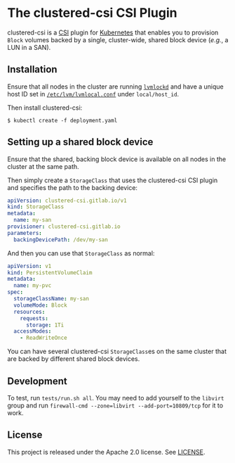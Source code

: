 # The clustered-csi CSI Plugin

clustered-csi is a [CSI] plugin for [Kubernetes] that enables you to provision
`Block` volumes backed by a single, cluster-wide, shared block device (*e.g.*, a
LUN in a SAN).

## Installation

Ensure that all nodes in the cluster are running [`lvmlockd`] and have a unique
host ID set in [`/etc/lvm/lvmlocal.conf`] under `local/host_id`.

Then install clustered-csi:

```console
$ kubectl create -f deployment.yaml
```

## Setting up a shared block device

Ensure that the shared, backing block device is available on all nodes in the
cluster at the same path.

Then simply create a `StorageClass` that uses the clustered-csi CSI plugin and
specifies the path to the backing device:

```yaml
apiVersion: clustered-csi.gitlab.io/v1
kind: StorageClass
metadata:
  name: my-san
provisioner: clustered-csi.gitlab.io
parameters:
  backingDevicePath: /dev/my-san
```

And then you can use that `StorageClass` as normal:

```yaml
apiVersion: v1
kind: PersistentVolumeClaim
metadata:
  name: my-pvc
spec:
  storageClassName: my-san
  volumeMode: Block
  resources:
    requests:
      storage: 1Ti
  accessModes:
    - ReadWriteOnce
```

You can have several clustered-csi `StorageClass`es on the same cluster that are
backed by different shared block devices.

## Development

To test, run `tests/run.sh all`. You may need to add yourself to the `libvirt`
group and run `firewall-cmd --zone=libvirt --add-port=10809/tcp` for it to work.

## License

This project is released under the Apache 2.0 license. See [LICENSE](LICENSE).

[CSI]: https://github.com/container-storage-interface/spec
[`/etc/lvm/lvmlocal.conf`]: https://man7.org/linux/man-pages/man5/lvm.conf.5.html
[Kubernetes]: https://kubernetes.io/
[LVM]: https://man7.org/linux/man-pages/man8/lvm.8.html
[`lvmlockd`]: https://man7.org/linux/man-pages/man8/lvmlockd.8.html

